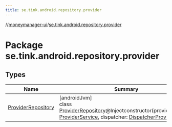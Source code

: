 ```yaml
---
title: se.tink.android.repository.provider
---
```

//[moneymanager-ui](../../index.html)/[se.tink.android.repository.provider](index.html)



# Package se.tink.android.repository.provider



## Types


| Name | Summary |
|---|---|
| [ProviderRepository](-provider-repository/index.html) | [androidJvm]<br>class [ProviderRepository](-provider-repository/index.html)@Injectconstructor(providerService: [ProviderService](../com.tink.service.provider/-provider-service/index.html), dispatcher: [DispatcherProvider](../com.tink.service.util/-dispatcher-provider/index.html)) |

